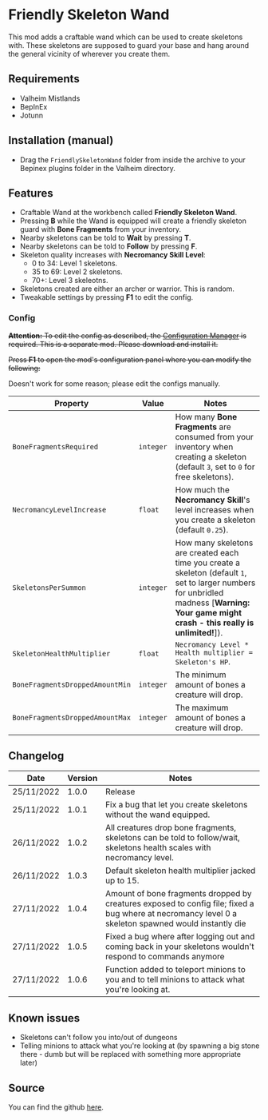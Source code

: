 # Friendly Skeleton Wand

This mod adds a craftable wand which can be used to create skeletons with. These skeletons are supposed to guard your base and hang around the general vicinity of wherever you create them.

## Requirements

- Valheim Mistlands
- BepInEx
- Jotunn

## Installation (manual)

- Drag the `FriendlySkeletonWand` folder from inside the archive to your Bepinex plugins folder in the Valheim directory.

## Features

- Craftable Wand at the workbench called **Friendly Skeleton Wand**.
- Pressing **B** while the Wand is equipped will create a friendly skeleton guard with **Bone Fragments** from your inventory.
- Nearby skeletons can be told to **Wait** by pressing **T**.
- Nearby skeletons can be told to **Follow** by pressing **F**.
- Skeleton quality increases with **Necromancy Skill Level**:
	+ 0 to 34: Level 1 skeletons.
	+ 35 to 69: Level 2 skeletons.
	+ 70+: Level 3 skeleotns.
- Skeletons created are either an archer or warrior. This is random.
- Tweakable settings by pressing **F1** to edit the config.

### Config

~~**Attention:** To edit the config as described, the [Configuration Manager](https://github.com/BepInEx/BepInEx.ConfigurationManager/releases) is required. This is a separate mod. Please download and install it.~~

~~Press **F1** to open the mod's configuration panel where you can modify the following:~~

Doesn't work for some reason; please edit the configs manually.

Property | Value | Notes
--- | --- | ---
`BoneFragmentsRequired` | `integer` | How many **Bone Fragments** are consumed from your inventory when creating a skeleton (default `3`, set to `0` for free skeletons).
`NecromancyLevelIncrease` | `float` | How much the **Necromancy Skill**'s level increases when you create a skeleton (default `0.25`).
`SkeletonsPerSummon` | `integer` | How many skeletons are created each time you create a skeleton (default `1`, set to larger numbers  for unbridled madness [**Warning: Your game might crash - this really is unlimited!**]).
`SkeletonHealthMultiplier` | `float` | `Necromancy Level * Health multiplier = Skeleton's HP`.
`BoneFragmentsDroppedAmountMin` | `integer` | The minimum amount of bones a creature will drop.
`BoneFragmentsDroppedAmountMax` | `integer` | The maximum amount of bones a creature will drop.

## Changelog

Date | Version | Notes
--- | --- | ---
25/11/2022 | 1.0.0 | Release
25/11/2022 | 1.0.1 | Fix a bug that let you create skeletons without the wand equipped.
26/11/2022 | 1.0.2 | All creatures drop bone fragments, skeletons can be told to follow/wait, skeletons health scales with necromancy level.
26/11/2022 | 1.0.3 | Default skeleton health multiplier jacked up to 15.
27/11/2022 | 1.0.4 | Amount of bone fragments dropped by creatures exposed to config file; fixed a bug where at necromancy level 0 a skeleton spawned would instantly die
27/11/2022 | 1.0.5 | Fixed a bug where after logging out and coming back in your skeletons wouldn't respond to commands anymore
27/11/2022 | 1.0.6 | Function added to teleport minions to you and to tell minions to attack what you're looking at.

## Known issues

- Skeletons can't follow you into/out of dungeons
- Telling minions to attack what you're looking at (by spawning a big stone there - dumb but will be replaced with something more appropriate later)

## Source

You can find the github [here](https://github.com/jpw1991/Friendly-Skeleton-Wand).
